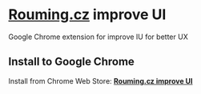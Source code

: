 # [Rouming.cz](http://www.rouming.cz/) improve UI
Google Chrome extension for improve IU for better UX

## Install to Google Chrome
Install from Chrome Web Store: [**Rouming.cz improve UI**](https://chrome.google.com/webstore/detail/roumingcz-improve-ui/lgdnbbdjbnideafkhpplilmgoclpbpca)
